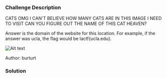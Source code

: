 ### Challenge Description

CATS OMG I CAN'T BELIEVE HOW MANY CATS ARE IN THIS IMAGE I NEED TO VISIT CAN YOU FIGURE OUT THE NAME OF THIS CAT HEAVEN?

Answer is the domain of the website for this location. For example, if the answer was ucla, the flag would be lactf{ucla.edu}.

![Alt text](attachments/cats/CATS.jpeg)

Author: burturt

### Solution

